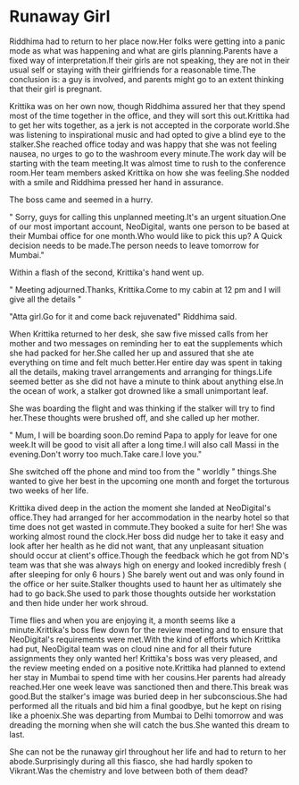 # Runaway Girl

Riddhima had to return to her place now.Her folks were getting into a panic mode as what was happening and what are girls planning.Parents have a fixed way of interpretation.If their girls are not speaking, they are not in their usual self or staying with their girlfriends for a reasonable time.The conclusion is: a guy is involved, and parents might go to an extent thinking that their girl is pregnant.

Krittika was on her own now, though Riddhima assured her that they spend most of the time together in the office, and they will sort this out.Krittika had to get her wits together, as a jerk is not accepted in the corporate world.She was listening to inspirational music and had opted to give a blind eye to the stalker.She reached office today and was happy that she was not feeling nausea, no urges to go to the washroom every minute.The work day will be starting with the team meeting.It was almost time to rush to the conference room.Her team members asked Krittika on how she was feeling.She nodded with a smile and Riddhima pressed her hand in assurance.

The boss came and seemed in a hurry.

" Sorry, guys for calling this unplanned meeting.It's an urgent situation.One of our most important account, NeoDigital, wants one person to be based at their Mumbai office for one month.Who would like to pick this up? A Quick decision needs to be made.The person needs to leave tomorrow for Mumbai."

Within a flash of the second, Krittika's hand went up.

" Meeting adjourned.Thanks, Krittika.Come to my cabin at 12 pm and I will give all the details "

"Atta girl.Go for it and come back rejuvenated" Riddhima said.

When Krittika returned to her desk, she saw five missed calls from her mother and two messages on reminding her to eat the supplements which she had packed for her.She called her up and assured that she ate everything on time and felt much better.Her entire day was spent in taking all the details, making travel arrangements and arranging for things.Life seemed better as she did not have a minute to think about anything else.In the ocean of work, a stalker got drowned like a small unimportant leaf.

She was boarding the flight and was thinking if the stalker will try to find her.These thoughts were brushed off, and she called up her mother.

" Mum, I  will be boarding soon.Do remind Papa to apply for leave for one week.It will be good to visit all after a long time.I will also call Massi in the evening.Don't worry too much.Take care.I love you."

She switched off the phone and mind too from the " worldly " things.She wanted to give her best in the upcoming one month and forget the torturous two weeks of her life.

Krittika dived deep in the action the moment she landed at NeoDigital's office.They had arranged for her accommodation in the nearby hotel so that time does not get wasted in commute.They booked a suite for her! She was working almost round the clock.Her boss did nudge her to take it easy and look after her health as he did not want, that any unpleasant situation should occur at client's office.Though the feedback which he got from ND's team was that she was always high on energy and looked incredibly fresh ( after sleeping for only 6 hours ) She barely went out and was only found in the office or her suite.Stalker thoughts used to haunt her as ultimately she had to go back.She used to park those thoughts outside her workstation and then hide under her work shroud.

Time flies and when you are enjoying it, a month seems like a minute.Krittika's boss flew down for the review meeting and to ensure that NeoDigital's requirements were met.With the kind of efforts which Krittika had put, NeoDigital team was on cloud nine and for all their future assignments they only wanted her! Krittika's boss was very pleased, and the review meeting ended on a positive note.Krittika had planned to extend her stay in Mumbai to spend time with her cousins.Her parents had already reached.Her one week leave was sanctioned then and there.This break was good.But the stalker's image was buried deep in her subconscious.She had performed all the rituals and bid him a final goodbye, but he kept on rising like a phoenix.She was departing from Mumbai to Delhi tomorrow and was dreading the morning when she will catch the bus.She wanted this dream to last.

She can not be the runaway girl throughout her life and had to return to her abode.Surprisingly during all this fiasco, she had hardly spoken to Vikrant.Was the chemistry and love between both of them dead?